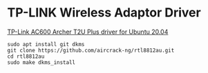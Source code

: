 # TP-LINK Wireless Adaptor Driver

[TP-Link AC600 Archer T2U Plus driver for Ubuntu 20.04](https://askubuntu.com/questions/1376835/tp-link-ac600-archer-t2u-plus-driver-for-ubuntu-20-04/1376844#1376844)

```
sudo apt install git dkms
git clone https://github.com/aircrack-ng/rtl8812au.git
cd rtl8812au
sudo make dkms_install
```